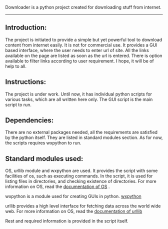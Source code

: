 Downloader is a python project created for downloading stuff from internet.
* * *

Introduction:
------------
The project is initiated to provide a simple but yet powerful tool to download content from internet easily. It is not for commercial use. It provides a GUI based interface, where the user needs to enter url of site.
All the links available on the page are listed as soon as the url is entered.
There is option available to filter links according to user requirement.
I hope, it will be of help to all.

Instructions:
------------
The project is under work.
Until now, it has individual python scripts for various tasks, which are all written here only. The GUI script is the main script to run.

Dependencies:
-------------
There are no external packages needed, all the requirements are satisfied by the python itself. They are listed in standard modules section. As for now, the scripts requires wxpython to run.

Standard modules used:
---------------------
OS, urllib module and wxpython are used.
It provides the script with some facilities of os, such as executing commands.
In the script, it is used for listing files in directories, and checking existence of directories.
For more information on OS, read the [documentation of OS][] .

wxpython is a module used for creating GUIs in python.
[wxpython][]

urllib provides a high level interface for fetching data across the world wide web.
For more information on OS, read the [documentation of urllib][]

Rest and required information is provided in the script itself.

[documentation of OS]: https://docs.python.org/2/library/os.html
[documentation of urllib]:https://docs.python.org/2/library/urllib.html
[wxpython]: http://wxpython.org/Phoenix/docs/html/main.html